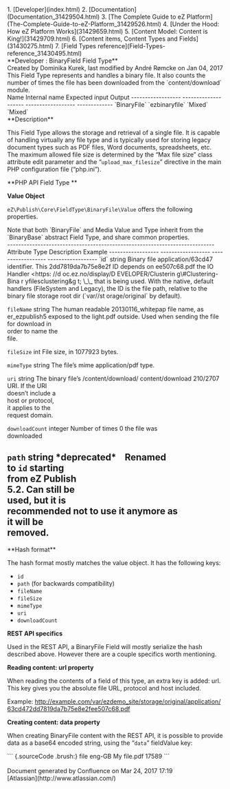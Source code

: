 <div id="page">
<div id="main" class="aui-page-panel">
<div id="main-header">
<div id="breadcrumb-section">
1.  [Developer](index.html)
2.  [Documentation](Documentation_31429504.html)
3.  [The Complete Guide to eZ
    Platform](The-Complete-Guide-to-eZ-Platform_31429526.html)
4.  [Under the Hood: How eZ Platform Works](31429659.html)
5.  [Content Model: Content is King!](31429709.html)
6.  [Content items, Content Types and Fields](31430275.html)
7.  [Field Types reference](Field-Types-reference_31430495.html)

</div>
**Developer : BinaryField Field Type**

</div>
<div id="content" class="view">
<div class="page-metadata">
Created by Dominika Kurek, last modified by André Rømcke on Jan 04, 2017

</div>
<div id="main-content" class="wiki-content group">
<div class="contentLayout2">
<div class="columnLayout two-right-sidebar"
data-layout="two-right-sidebar">
<div class="cell normal" data-type="normal">
<div class="innerCell">
This Field Type represents and handles a binary file. It also counts the
number of times the file has been downloaded from the `content/download`
module.

<div class="table-wrap">
  Name               Internal name        Expected input     Output
  ------------------ -------------------- ------------------ -------------
  `BinaryFile`       `ezbinaryfile`       `Mixed`            `Mixed`

</div>
**Description**

This Field Type allows the storage and retrieval of a single file. It is
capable of handling virtually any file type and is typically used for
storing legacy document types such as PDF files, Word documents,
spreadsheets, etc. The maximum allowed file size is determined by the
“Max file size” class attribute edit parameter and the
“`upload_max_filesize`” directive in the main PHP configuration file
(“php.ini”).

**PHP API Field Type **

**Value Object**

`eZ\Publish\Core\FieldType\BinaryFile\Value` offers the following
properties.

<div
class="confluence-information-macro confluence-information-macro-information">
<div class="confluence-information-macro-body">
Note that both `BinaryFile` and Media Value and Type inherit from the
`BinaryBase` abstract Field Type, and share common properties.

</div>
</div>
<div class="table-wrap">
  ---------------------------------------------------------------------------
  Attribute          Type               Description        Example
  ------------------ ------------------ ------------------ ------------------
  `id`               string             Binary file        application/63cd47
                                        identifier. This   2dd7819da7b75e8e2f
                                        ID depends on      ee507c68.pdf
                                        the IO             
                                        Handler &lt;https: 
                                        //d                
                                        oc.ez.no/display/D 
                                        EVELOPER/Clusterin 
                                        g\#Clustering-Bina 
                                        r                  
                                        yfilesclustering&g 
                                        t;                 
                                        \_\_ that is being 
                                        used. With the     
                                        native, default    
                                        handlers           
                                        (FileSystem and    
                                        Legacy), the ID is 
                                        the file path,     
                                        relative to the    
                                        binary file        
                                        storage root dir   
                                        (`var/<vardir>/st  
                                        orage/original`    
                                        by default).       

  `fileName`         string             The human readable 20130116\_whitepap
                                        file name, as      er\_ezpublish5
                                        exposed to the     light.pdf
                                        outside. Used when 
                                        sending the file   
                                        for download in    
                                        order to name the  
                                        file.              

  `fileSize`         int                File size, in      1077923
                                        bytes.             

  `mimeType`         string             The file’s mime    application/pdf
                                        type.              

  `uri`              string             The binary file’s  /content/download/
                                        content/download   210/2707
                                        URI. If the URI    
                                        doesn’t include a  
                                        host or protocol,  
                                        it applies to the  
                                        request domain.    

  `downloadCount`    integer            Number of times    0
                                        the file was       
                                        downloaded         

  `path`             string             **\*deprecated\***  
                                         Renamed           
                                        to `id` starting   
                                        from eZ Publish    
                                        5.2. Can still be  
                                        used, but it is    
                                        recommended not to 
                                        use it anymore as  
                                        it will be         
                                        removed.           
  ---------------------------------------------------------------------------

</div>
**Hash format**

The hash format mostly matches the value object. It has the following
keys:

-   `id`
-   `path` (for backwards compatibility)
-   `fileName`
-   `fileSize`
-   `mimeType`
-   `uri`
-   `downloadCount`

**REST API specifics**

Used in the REST API, a BinaryFile Field will mostly serialize the hash
described above. However there are a couple specifics worth mentioning.

**Reading content: url property**

When reading the contents of a field of this type, an extra key is
added: url. This key gives you the absolute file URL, protocol and host
included.

Example: <http://example.com/var/ezdemo_site/storage/original/application/63cd472dd7819da7b75e8e2fee507c68.pdf>

**Creating content: data property**

When creating BinaryFile content with the REST API, it is possible to
provide data as a base64 encoded string, using the “`data`” fieldValue
key:

<div class="code panel pdl" style="border-width: 1px;">
<div class="codeContent panelContent pdl">
``` {.sourceCode .brush:}
<field>
    <fieldDefinitionIdentifier>file</fieldDefinitionIdentifier>
    <languageCode>eng-GB</languageCode>
    <fieldValue>
        <value key="fileName">My file.pdf</value>
        <value key="fileSize">17589</value>
        <value key="data"><![CDATA[/9j/4AAQSkZJRgABAQEAZABkAAD/2wBDAAIBAQIBAQICAgICAgICAwUDAwMDAwYEBAMFBwYHBwcG
...
...]]></value>
    </fieldValue>
</field>
```

</div>
</div>
</div>
</div>
<div class="cell aside" data-type="aside">
<div class="innerCell">
 

</div>
</div>
</div>
</div>
</div>
</div>
</div>
<div id="footer" role="contentinfo">
<div class="section footer-body">
Document generated by Confluence on Mar 24, 2017 17:19

<div id="footer-logo">
[Atlassian](http://www.atlassian.com/)

</div>
</div>
</div>
</div>

